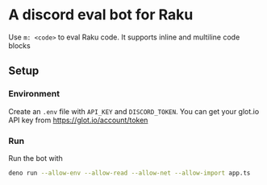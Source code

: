 # A discord eval bot for Raku

Use `m: <code>` to eval Raku code. It supports inline and multiline code blocks

## Setup

### Environment

Create an `.env` file with `API_KEY` and `DISCORD_TOKEN`. You can get your glot.io API key from <https://glot.io/account/token>

### Run

Run the bot with

```sh
deno run --allow-env --allow-read --allow-net --allow-import app.ts
```
